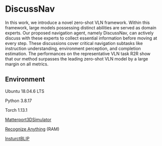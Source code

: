 # DiscussNav

In this work, we introduce a novel zero-shot VLN framework. Within this framework, large models possessing distinct abilities are served as domain experts. Our proposed navigation agent, namely DiscussNav, can actively discuss with these experts to collect essential information before moving at every step. These discussions cover critical navigation subtasks like instruction understanding, environment perception, and completion estimation. The performances on the representative VLN task R2R show that our method surpasses the leading zero-shot VLN model by a large margin on all metrics.

## Environment 
Ubuntu 18.04.6 LTS

Python 3.8.17

Torch 1.13.1

[Matterport3DSimulator](https://github.com/xinyu1205/recognize-anything)

[Recognize Anything](https://github.com/xinyu1205/recognize-anything) (RAM)

[InsturctBLIP](https://github.com/salesforce/LAVIS/tree/main/projects/instructblip)

